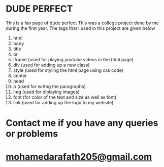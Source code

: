 # DUDE PERFECT
This is a fan page of dude perfect
This was a college project done by me during the first year.
The tags that I used in this project are given below
 1. html
 2. body
 3. title
 4. br
 5. iframe (used for playing youtube videos in the html page)
 6. div (used for adding up a new class)
 7. style (used for styling the html page using css code)
 8. center
 9. head
 10. p (used for writng the paragraphs)
 11. img (used for diplaying images)
 12. font (for color of the text and size as well as font)
 13. link (used for adding up the logo to my website)

# Contact me if you have any queries or problems 
# mohamedarafath205@gmail.com
